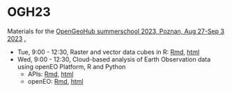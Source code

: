 # OGH23

Materials for the [OpenGeoHub summerschool 2023, Poznan, Aug 27-Sep 3 2023](https://opengeohub.org/summer-school/opengeohub-summer-school-poznan-2023/) [.](https://docs.google.com/presentation/d/1lP3opA2-KGl1pwtZm_mYcjl_vwTiND3ZElZ092ttsrk/edit?usp=sharing)

* Tue, 9:00 - 12:30, Raster and vector data cubes in R: [Rmd](dc.Rmd), [html](https://edzer.github.io/OGH23/dc.html)
* Wed, 9:00 - 12:30, Cloud-based analysis of Earth Observation data using openEO Platform, R and Python
    * APIs: [Rmd](api101.Rmd), [html](https://edzer.github.io/OGH23/api101.html)
	* openEO: [Rmd](openeo.Rmd), [html](https://edzer.github.io/OGH23/openeo.html)
